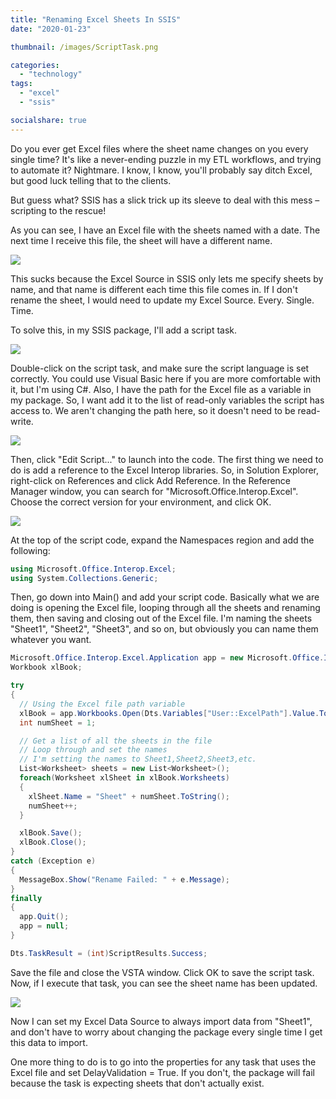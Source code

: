 ```yaml
---
title: "Renaming Excel Sheets In SSIS"
date: "2020-01-23"

thumbnail: /images/ScriptTask.png

categories: 
  - "technology"
tags: 
  - "excel"
  - "ssis"

socialshare: true
---
```


Do you ever get Excel files where the sheet name changes on you every single time? It's like a never-ending puzzle in my ETL workflows, and trying to automate it? Nightmare. I know, I know, you'll probably say ditch Excel, but good luck telling that to the clients.

But guess what? SSIS has a slick trick up its sleeve to deal with this mess – scripting to the rescue!

As you can see, I have an Excel file with the sheets named with a date. The next time I receive this file, the sheet will have a different name.

![](/images/ExcelSheetBeforeRename.png)

This sucks because the Excel Source in SSIS only lets me specify sheets by name, and that name is different each time this file comes in. If I don't rename the sheet, I would need to update my Excel Source. Every. Single. Time.

To solve this, in my SSIS package, I'll add a script task.

![](/images/ScriptTask.png)

Double-click on the script task, and make sure the script language is set correctly. You could use Visual Basic here if you are more comfortable with it, but I'm using C#. Also, I have the path for the Excel file as a variable in my package. So, I want add it to the list of read-only variables the script has access to. We aren't changing the path here, so it doesn't need to be read-write.

![](/images/ScriptTask_Config-1.png)

Then, click "Edit Script..." to launch into the code. The first thing we need to do is add a reference to the Excel Interop libraries. So, in Solution Explorer, right-click on References and click Add Reference. In the Reference Manager window, you can search for "Microsoft.Office.Interop.Excel". Choose the correct version for your environment, and click OK.

![](/images/ReferenceManager.png)

At the top of the script code, expand the Namespaces region and add the following:

```c#
using Microsoft.Office.Interop.Excel;
using System.Collections.Generic;
```

Then, go down into Main() and add your script code. Basically what we are doing is opening the Excel file, looping through all the sheets and renaming them, then saving and closing out of the Excel file. I'm naming the sheets "Sheet1", "Sheet2", "Sheet3", and so on, but obviously you can name them whatever you want.

```c#
Microsoft.Office.Interop.Excel.Application app = new Microsoft.Office.Interop.Excel.Application();
Workbook xlBook;

try
{
  // Using the Excel file path variable
  xlBook = app.Workbooks.Open(Dts.Variables["User::ExcelPath"].Value.ToString());
  int numSheet = 1;

  // Get a list of all the sheets in the file
  // Loop through and set the names
  // I'm setting the names to Sheet1,Sheet2,Sheet3,etc.
  List<Worksheet> sheets = new List<Worksheet>();
  foreach(Worksheet xlSheet in xlBook.Worksheets)
  {
    xlSheet.Name = "Sheet" + numSheet.ToString();
    numSheet++;
  }

  xlBook.Save();
  xlBook.Close();
}
catch (Exception e)
{
  MessageBox.Show("Rename Failed: " + e.Message);
}
finally
{
  app.Quit();
  app = null;
}

Dts.TaskResult = (int)ScriptResults.Success;
```

Save the file and close the VSTA window. Click OK to save the script task. Now, if I execute that task, you can see the sheet name has been updated.

![](/images/ExcelSheetAfterRename.png)

Now I can set my Excel Data Source to always import data from "Sheet1", and don't have to worry about changing the package every single time I get this data to import.

One more thing to do is to go into the properties for any task that uses the Excel file and set DelayValidation = True. If you don't, the package will fail because the task is expecting sheets that don't actually exist.
